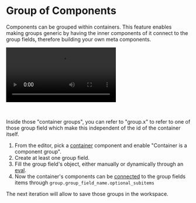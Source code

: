 # Group of Components

Components can be grouped within containers. This feature enables making groups generic by having the inner components of it connect to the group fields, therefore building your own meta components.

<video
    className="border-2 rounded-xl object-cover w-full h-full dark:border-gray-800"
    autoPlay
    controls
    id="main-video"
    src="/videos/group_of_components.mp4"
/>

<br/>

Inside those "container groups", you can refer to "group.x" to refer to one of those group field which make this independent of the id of the container itself.

1. From the editor, pick a [container](../4_app_configuration_settings/container.mdx) component and enable "Container is a component group".
2. Create at least one group field.
3. Fill the group field's object, either manually or dynamically through an [eval](../3_app-runnable-panel.mdx#evals).
4. Now the container's components can be [connected](../2_outputs.md#connecting-inputs) to the group fields items through `group.group_field_name.optional_subitems`

The next iteration will allow to save those groups in the workspace.